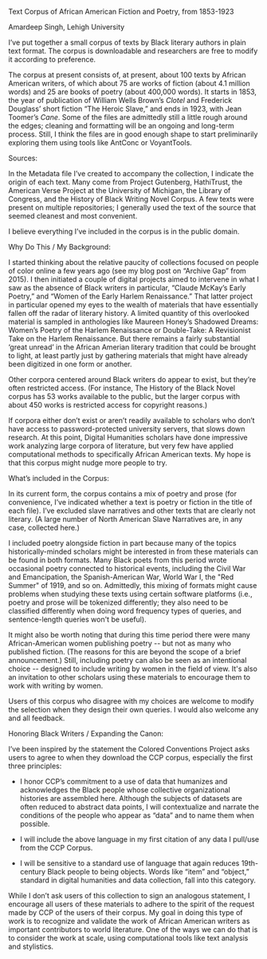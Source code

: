 Text Corpus of African American Fiction and Poetry, from 1853-1923

Amardeep Singh, Lehigh University


I’ve put together a small corpus of texts by Black literary authors in plain text format. The corpus is downloadable and researchers are free 
to modify it according to preference. 

The corpus at present consists of, at present, about 100 texts by African American writers, of which about 75 are works of fiction 
(about 4.1 million words) and 25 are books of poetry (about 400,000 words). It starts in 1853, the year of publication of William Wells Brown’s 
_Clotel_ and Frederick Douglass’ short fiction “The Heroic Slave,” and ends in 1923, with Jean Toomer’s _Cane_. Some of the files are admittedly 
still a little rough around the edges; cleaning and formatting will be an ongoing and long-term process. Still, I think the files are in good 
enough shape to start preliminarily exploring them using tools like AntConc or VoyantTools.

Sources: 

In the Metadata file I’ve created to accompany the collection, I indicate the origin of each text. Many come from Project Gutenberg, HathiTrust, 
the American Verse Project at the University of Michigan, the Library of Congress, and the History of Black Writing Novel Corpus. A few texts were 
present on multiple repositories; I generally used the text of the source that seemed cleanest and most convenient. 

I believe everything I’ve included in the corpus is in the public domain. 


Why Do This / My Background: 

I started thinking about the relative paucity of collections focused on people of color online a few years ago (see my blog post on “Archive Gap” from 2015). 
I then initiated a couple of digital projects aimed to intervene in what I saw as the absence of Black writers in particular, “Claude McKay’s Early Poetry,” 
and “Women of the Early Harlem Renaissance.” That latter project in particular opened my eyes to the wealth of materials that have essentially fallen off the 
radar of literary history. A limited quantity of this overlooked material is sampled in anthologies like Maureen Honey’s Shadowed Dreams: Women’s Poetry of 
the Harlem Renaissance or Double-Take: A Revisionist Take on the Harlem Renaissance. But there remains a fairly substantial ‘great unread’ in the African
Amerian literary tradition that could be brought to light, at least partly just by gathering materials that might have already been digitized in one form 
or another. 

Other corpora centered around Black writers do appear to exist, but they’re often restricted access. (For instance, The History of the Black Novel corpus 
has 53 works available to the public, but the larger corpus with about 450 works is restricted access for copyright reasons.) 

If corpora either don’t exist or aren’t readily available to scholars who don’t have access to password-protected university servers, that slows down 
research. At this point, Digital Humanities scholars have done impressive work analyzing large corpora of literature, but very few have applied 
computational methods to specifically African American texts. My hope is that this corpus might nudge more people to try. 


What’s included in the Corpus: 

In its current form, the corpus contains a mix of poetry and prose (for convenience, I’ve indicated whether a text is poetry or fiction in the title of 
each file). I’ve excluded slave narratives and other texts that are clearly not literary. (A large number of North American Slave Narratives are, in any 
case, collected here.) 

I included poetry alongside fiction in part because many of the topics historically-minded scholars might be interested in from these materials can be 
found in both formats. Many Black poets from this period wrote occasional poetry connected to historical events, including the Civil War and Emancipation, the Spanish-American War, World War I, the "Red Summer" of 1919, and so on. Admittedly, this mixing of formats might cause problems when studying these texts using certain software platforms (i.e., poetry and prose will be tokenized differently; they also need to be classified differently when doing word frequency types of queries, and sentence-length queries won't be useful). 

It might also be worth noting that during this time period there were many African-American women publishing poetry -- but not as many who published fiction. 
(The reasons for this are beyond the scope of a brief announcement.) Still, including poetry can also be seen as an intentional choice -- designed to 
include writing by women in the field of view. It's also an invitation to other scholars using these materials to encourage them to work with writing by women. 

Users of this corpus who disagree with my choices are welcome to modify the selection when they design their own queries. I would also welcome any and 
all feedback. 

Honoring Black Writers / Expanding the Canon:

I’ve been inspired by the statement the Colored Conventions Project asks users to agree to when they download the CCP corpus, especially the first three 
principles:

* I honor CCP’s commitment to a use of data that humanizes and acknowledges the Black people whose collective organizational histories are assembled 
here. Although the subjects of datasets are often reduced to abstract data points, I will contextualize and narrate the conditions of the people who 
appear as “data” and to name them when possible.

* I will include the above language in my first citation of any data I pull/use from the CCP Corpus.

* I will be sensitive to a standard use of language that again reduces 19th-century Black people to being objects. Words like “item” and “object,” standard 
in digital humanities and data collection, fall into this category. 

While I don’t ask users of this collection to sign an analogous statement, I encourage all users of these materials to adhere to the spirit of the request 
made by CCP of the users of their corpus. My goal in doing this type of work is to recognize and validate the work of African American writers as important 
contributors to world literature. One of the ways we can do that is to consider the work at scale, using computational tools like text analysis and stylistics.
